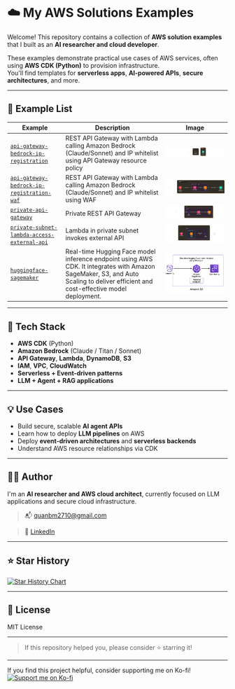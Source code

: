 # ☁️ My AWS Solutions Examples

Welcome! This repository contains a collection of **AWS solution examples** that I built as an **AI researcher and cloud developer**.

These examples demonstrate practical use cases of AWS services, often using **AWS CDK (Python)** to provision infrastructure.  
You'll find templates for **serverless apps**, **AI-powered APIs**, **secure architectures**, and more.

---

## 📂 Example List

| Example | Description | Image |
|---------|-------------|-------|
| [`api-gateway-bedrock-ip-registration`](./api-gateway-bedrock-ip-restriction) | REST API Gateway with Lambda calling Amazon Bedrock (Claude/Sonnet) and IP whitelist using API Gateway resource policy| ![api-gateway-bedrock-ip-registration-image](./api-gateway-bedrock-ip-restriction/api-gateway-bedrock-ip-restriction.png)|
| [`api-gateway-bedrock-ip-registration-waf`](./api-gateway-bedrock-ip-restriction-waf) | REST API Gateway with Lambda calling Amazon Bedrock (Claude/Sonnet) and IP whitelist using WAF | ![api-gateway-bedrock-ip-registration-waf-image](./api-gateway-bedrock-ip-restriction-waf/api-gateway-bedrock-ip-restriction-waf.png) |
| [`private-api-gateway`](./private-api-gateway) | Private REST API Gateway | ![private-api-gateway-image](./private-api-gateway/public/private-api-gateway.png) |
| [`private-subnet-lambda-access-external-api`](./private-subnet-lambda-access-external-api) | Lambda in private subnet invokes external API | ![private-subnet-lambda-access-external-api-image](./private-subnet-lambda-access-external-api/private-subnet-lambda-access-external-api.png) |
| [`huggingface-sagemaker`](./huggingface-sagemaker) | Real-time Hugging Face model inference endpoint using AWS CDK. It integrates with Amazon SageMaker, S3, and Auto Scaling to deliver efficient and cost-effective model deployment. | ![huggingface-sagemaker-image](./huggingface-sagemaker/huggingface-sagemaker.png) |

---

## 🧰 Tech Stack

- **AWS CDK** (Python)
- **Amazon Bedrock** (Claude / Titan / Sonnet)
- **API Gateway**, **Lambda**, **DynamoDB**, **S3**
- **IAM**, **VPC**, **CloudWatch**
- **Serverless + Event-driven patterns**
- **LLM + Agent + RAG applications**

---

## 💡 Use Cases

- Build secure, scalable **AI agent APIs**
- Learn how to deploy **LLM pipelines** on AWS
- Deploy **event-driven architectures** and **serverless backends**
- Understand AWS resource relationships via CDK

---

## 🧑‍💻 Author

I'm an **AI researcher and AWS cloud architect**, currently focused on LLM applications and secure cloud infrastructure.

<!-- > 🔗 [Portfolio Website](https://yourwebsite.com)   -->
> 📬 quanbm2710@gmail.com

> 💼 [LinkedIn](https://linkedin.com/in/yourname)

---

## ⭐️ Star History

[![Star History Chart](https://api.star-history.com/svg?repos=your-username/aws-solutions-hub&type=Date)](https://star-history.com/#your-username/aws-solutions-hub&Date)

---

## 📄 License

MIT License

---

> If this repository helped you, please consider ⭐️ starring it!

---

If you find this project helpful, consider supporting me on Ko-fi!  
<a href="https://ko-fi.com/buiminhquan" target="_blank">
  <img src="https://ko-fi.com/img/githubbutton_sm.svg" alt="Support me on Ko-fi" />
</a>
